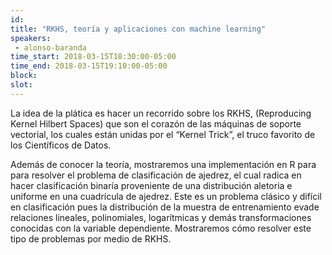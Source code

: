 ```yaml
---
id: 
title: "RKHS, teoría y aplicaciones con machine learning"
speakers:
 - alonso-baranda
time_start: 2018-03-15T18:30:00-05:00
time_end: 2018-03-15T19:10:00-05:00
block: 
slot: 
---
```


La idea de la plática es hacer un recorrido sobre los RKHS, (Reproducing Kernel Hilbert Spaces) que son el corazón de las máquinas de soporte vectorial, los cuales están unidas por el “Kernel Trick”, el truco favorito de los Científicos de Datos.

Además de conocer la teoría, mostraremos una implementación en R para para resolver el problema de clasificación de ajedrez, el cual radica en hacer clasificación binaría proveniente de una distribución aletoria e uniforme en una cuadrícula de ajedrez. Este es un problema clásico y difícil en clasificación pues la distribución de la muestra de entrenamiento evade relaciones lineales, polinomiales, logarítmicas y demás transformaciones conocidas con la variable dependiente. Mostraremos cómo resolver este tipo de problemas por medio de RKHS.